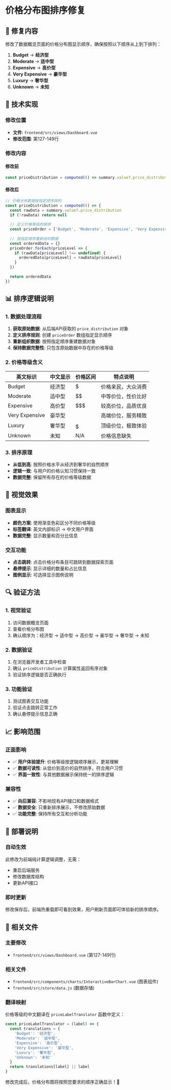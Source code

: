 # 价格分布图排序修复

## 🎯 修复内容

修改了数据概览页面的价格分布图显示顺序，确保按照以下顺序从上到下排列：

1. **Budget** → **经济型**
2. **Moderate** → **适中型** 
3. **Expensive** → **高价型**
4. **Very Expensive** → **豪华型**
5. **Luxury** → **奢华型**
6. **Unknown** → **未知**

## 🔧 技术实现

### 修改位置
- **文件**: `frontend/src/views/Dashboard.vue`
- **修改范围**: 第127-149行

### 修改内容

#### 修改前
```javascript
const priceDistribution = computed(() => summary.value?.price_distribution)
```

#### 修改后
```javascript
// 价格分布数据按指定顺序排列
const priceDistribution = computed(() => {
  const rawData = summary.value?.price_distribution
  if (!rawData) return null
  
  // 定义价格等级的顺序
  const priceOrder = ['Budget', 'Moderate', 'Expensive', 'Very Expensive', 'Luxury', 'Unknown']
  
  // 按指定顺序重新组织数据
  const orderedData = {}
  priceOrder.forEach(priceLevel => {
    if (rawData[priceLevel] !== undefined) {
      orderedData[priceLevel] = rawData[priceLevel]
    }
  })
  
  return orderedData
})
```

## 📊 排序逻辑说明

### 1. 数据处理流程
1. **获取原始数据**: 从后端API获取的 `price_distribution` 对象
2. **定义排序规则**: 创建 `priceOrder` 数组指定显示顺序
3. **重新组织数据**: 按照指定顺序重建数据对象
4. **保持数据完整性**: 只包含原始数据中存在的价格等级

### 2. 价格等级含义
| 英文标识 | 中文显示 | 价格区间 | 特点说明 |
|---------|---------|---------|---------|
| Budget | 经济型 | $ | 价格亲民，大众消费 |
| Moderate | 适中型 | $$ | 中等价位，性价比好 |
| Expensive | 高价型 | $$$ | 较高价位，品质优良 |
| Very Expensive | 豪华型 | $$$$ | 高端价位，服务精致 |
| Luxury | 奢华型 | $$$$$ | 顶级价位，极致体验 |
| Unknown | 未知 | N/A | 价格信息缺失 |

### 3. 排序原理
- **从低到高**: 按照价格水平从经济到奢华的自然顺序
- **逻辑一致**: 与用户的价格认知习惯保持一致
- **数据完整**: 保留所有存在的价格等级数据

## 🎨 视觉效果

### 图表显示
- **颜色方案**: 使用渐变色彩区分不同价格等级
- **标签翻译**: 英文内部标识 → 中文用户界面
- **数据完整**: 显示数量和百分比信息

### 交互功能
- **点击跳转**: 点击价格分布条目可跳转到数据探索页面
- **悬停提示**: 显示详细的数量和占比信息
- **图例显示**: 可选择显示图例说明

## 🔍 验证方法

### 1. 视觉验证
1. 访问数据概览页面
2. 查看价格分布图
3. 确认顺序为：经济型 → 适中型 → 高价型 → 豪华型 → 奢华型 → 未知

### 2. 数据验证
1. 在浏览器开发者工具中检查
2. 确认 `priceDistribution` 计算属性返回有序对象
3. 验证排序逻辑是否正确执行

### 3. 功能验证
1. 测试图表交互功能
2. 验证点击跳转正常工作
3. 确认悬停提示信息正确

## 📈 影响范围

### 正面影响
- ✅ **用户体验提升**: 价格等级按逻辑顺序展示，更易理解
- ✅ **数据可读性**: 从低价到高价的自然排序，符合用户习惯
- ✅ **界面一致性**: 与其他数据展示保持统一的排序逻辑

### 兼容性
- ✅ **向后兼容**: 不影响现有API接口和数据格式
- ✅ **数据安全**: 只重新排序展示，不修改原始数据
- ✅ **功能完整**: 保持所有交互和分析功能

## 🚀 部署说明

### 自动生效
此修改为前端纯计算逻辑调整，无需：
- 重启后端服务
- 修改数据库结构
- 更新API接口

### 即时更新
修改保存后，前端热重载即可看到效果，用户刷新页面即可体验新的排序顺序。

## 📝 相关文件

### 主要修改
- `frontend/src/views/Dashboard.vue` (第127-149行)

### 相关文件
- `frontend/src/components/charts/InteractiveBarChart.vue` (图表组件)
- `frontend/src/store/data.js` (数据存储)

### 翻译映射
价格等级的中文翻译在 `priceLabelTranslator` 函数中定义：
```javascript
const priceLabelTranslator = (label) => {
  const translations = {
    'Budget': '经济型',
    'Moderate': '适中型',
    'Expensive': '高价型',
    'Very Expensive': '豪华型',
    'Luxury': '奢华型',
    'Unknown': '未知'
  }
  return translations[label] || label
}
```

修改完成后，价格分布图将按照您要求的顺序正确显示！🎉 